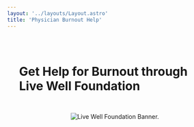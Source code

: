 ```yaml
---
layout: '../layouts/Layout.astro'
title: 'Physician Burnout Help'
---
```


<Layout>

<div class="image-container">
<h1>Get Help for Burnout through Live Well Foundation</h1>
<img src="/LWF-flier-2023.png" alt="Live Well Foundation Banner.">
</div>

</Layout>

<style>
h1, h2, h3 {
    padding: 1em;
}

ul {
  padding: 2em;
}

.image-container {
  display: flex;
  justify-content: center;
  align-items: center;
  flex-direction: column;
}

.container img {
  max-width: 100%;
  height: auto;
}
</style>
